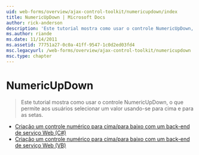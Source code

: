 ```yaml
---
uid: web-forms/overview/ajax-control-toolkit/numericupdown/index
title: NumericUpDown | Microsoft Docs
author: rick-anderson
description: 'Este tutorial mostra como usar o controle NumericUpDown, o que permite aos usuários selecionar um valor usando-se para cima e para as setas.'
ms.author: riande
ms.date: 11/14/2011
ms.assetid: 77751a27-0c0a-41ff-9547-1c0d2ed03fd4
msc.legacyurl: /web-forms/overview/ajax-control-toolkit/numericupdown
msc.type: chapter
---
```

<a name="numericupdown"></a>NumericUpDown
====================
> Este tutorial mostra como usar o controle NumericUpDown, o que permite aos usuários selecionar um valor usando-se para cima e para as setas.


- [Criação um controle numérico para cima/para baixo com um back-end de serviço Web (C#)](creating-a-numeric-up-down-control-with-a-web-service-backend-cs.md)
- [Criação um controle numérico para cima/para baixo com um back-end de serviço Web (VB)](creating-a-numeric-up-down-control-with-a-web-service-backend-vb.md)
